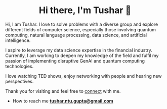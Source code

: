 <h1 align="center">Hi there, I'm Tushar 👋</h1>

Hi, I am Tushar. I love to solve problems with a diverse group and explore different fields of computer science, especially those involving quantum computing, natural language processing, data science, and artificial intelligence. 

I aspire to leverage my data science expertise in the financial industry. Currently, I am working to deepen my knowledge of the field and fulfil my passion of implementing disruptive GenAI and quantum computing technologies.

I love watching TED shows, enjoy networking with people and hearing new perspectives.

Thank you for visiting and feel free to <a href="https://www.linkedin.com/in/tushargupta19/" target="_blank">connect</a> with me. 


- How to reach me **tushar.ntu.gupta@gmail.com**  
